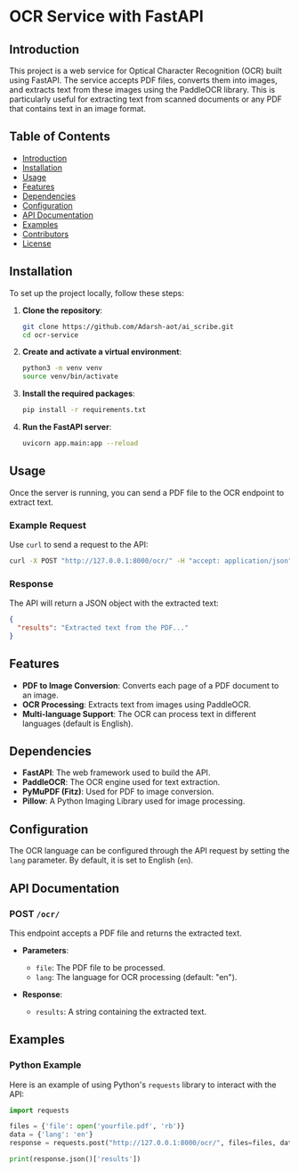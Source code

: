 # OCR Service with FastAPI

## Introduction

This project is a web service for Optical Character Recognition (OCR) built using FastAPI. The service accepts PDF files, converts them into images, and extracts text from these images using the PaddleOCR library. This is particularly useful for extracting text from scanned documents or any PDF that contains text in an image format.

## Table of Contents

- [Introduction](#introduction)
- [Installation](#installation)
- [Usage](#usage)
- [Features](#features)
- [Dependencies](#dependencies)
- [Configuration](#configuration)
- [API Documentation](#api-documentation)
- [Examples](#examples)
- [Contributors](#contributors)
- [License](#license)

## Installation

To set up the project locally, follow these steps:

1. **Clone the repository**:
   ```bash
   git clone https://github.com/Adarsh-aot/ai_scribe.git
   cd ocr-service
   ```

2. **Create and activate a virtual environment**:
   ```bash
   python3 -m venv venv
   source venv/bin/activate
   ```

3. **Install the required packages**:
   ```bash
   pip install -r requirements.txt
   ```

4. **Run the FastAPI server**:
   ```bash
   uvicorn app.main:app --reload
   ```

## Usage

Once the server is running, you can send a PDF file to the OCR endpoint to extract text.

### Example Request

Use `curl` to send a request to the API:

```bash
curl -X POST "http://127.0.0.1:8000/ocr/" -H "accept: application/json" -H "Content-Type: multipart/form-data" -F "file=@yourfile.pdf" -F "lang=en"
```

### Response

The API will return a JSON object with the extracted text:

```json
{
  "results": "Extracted text from the PDF..."
}
```

## Features

- **PDF to Image Conversion**: Converts each page of a PDF document to an image.
- **OCR Processing**: Extracts text from images using PaddleOCR.
- **Multi-language Support**: The OCR can process text in different languages (default is English).

## Dependencies

- **FastAPI**: The web framework used to build the API.
- **PaddleOCR**: The OCR engine used for text extraction.
- **PyMuPDF (Fitz)**: Used for PDF to image conversion.
- **Pillow**: A Python Imaging Library used for image processing.

## Configuration

The OCR language can be configured through the API request by setting the `lang` parameter. By default, it is set to English (`en`).

## API Documentation

### POST `/ocr/`

This endpoint accepts a PDF file and returns the extracted text.

- **Parameters**:
  - `file`: The PDF file to be processed.
  - `lang`: The language for OCR processing (default: "en").

- **Response**:
  - `results`: A string containing the extracted text.

## Examples

### Python Example

Here is an example of using Python's `requests` library to interact with the API:

```python
import requests

files = {'file': open('yourfile.pdf', 'rb')}
data = {'lang': 'en'}
response = requests.post("http://127.0.0.1:8000/ocr/", files=files, data=data)

print(response.json()['results'])
```


